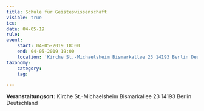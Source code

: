 ```yaml
---
title: Schule für Geisteswissenschaft
visible: true
ics: 
date: 04-05-19
rule: 
event:
	start: 04-05-2019 18:00
	end: 04-05-2019 19:00
	location: 'Kirche St.-Michaelsheim Bismarkallee 23 14193 Berlin Deutschland'
taxonomy:
	category: 
	tag: 

---
```




**Veranstaltungsort:** Kirche St.-Michaelsheim
Bismarkallee 23
14193 Berlin
Deutschland

